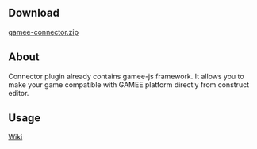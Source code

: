 ## Download

[gamee-connector.zip](https://github.com/gameeapp/gamee-js-construct2/raw/master/plugin/gamee-connector.zip)

## About

Connector plugin already contains gamee-js framework. It allows you to make your game compatible with GAMEE platform directly from construct editor. 

## Usage

[Wiki](https://github.com/gameeapp/gamee-js-construct2/wiki)
